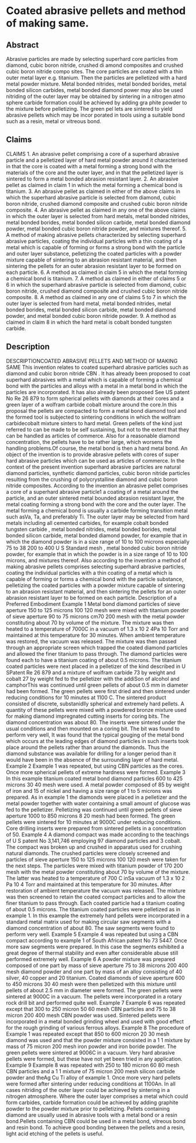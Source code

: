 # Coated abrasive pellets and method of making same.

## Abstract
Abrasive particles are made by selecting superhard core particles from diamond, cubic boron nitride, crushed di amond composites and crushed cubic boron nitride compo sites. The core particles are coated with a thin outer metal layer e.g. titanium. Then the particles are pelletized with a hard metal powder mixture. Metal bonded nitrides, metal bonded borides, metal bonded silicon carbides, metal bonded diamond power may also be used nitriding of the outer layer may be obtained by sintering in a nitrogen atmo sphere carbide formation could be achieved by adding gra phite powder to the mixture before pelletizing. The green pel lets are sintered to yield abrasive pellets which may be incor porated in tools using a suitable bond such as a resin, metal or vitreous bond.

## Claims
CLAIMS 1. An abrasive pellet comprising a core of a superhard abrasive particle and a pelletized layer of hard metal powder around it characterised in that the core is coated with a metal forming a strong bond with the materials of the core and the outer layer, and in that the pelletized layer is sintered to form a metal bonded abrasion resistant layer. 2. An abrasive pellet as claimed in claim 1 in which the metal forming a chemical bond is titanium. 3. An abrasive pellet as claimed in either of the above claims in which the superhard abrasive particle is selected from diamond, cubic boron nitride, crushed diamond composite and crushed cubic boron nitride composite. 4. An abrasive pellet as claimed in any one of the above claims in which the outer layer is selected from hard metals, metal bonded nitrides, metal bonded borides, metal bonded silicon carbide, metal bonded diamond powder, metal bonded cubic boron nitride powder, and mixtures thereof. 5. A method of making abrasive pellets characterized by selecting superhard abrasive particles, coating the individual particles with a thin coating of a metal which is capable of forming or forms a strong bond with the particle and outer layer substance, pelletizing the coated particles with a powder mixture capable of sintering to an abrasion resistant material, and then sintering the pellets for an outer abrasion resistant layer to be formed on each particle. 6. A method as claimed in claim 5 in which the metal forming a chemical bond is titanium. 7. A method as claimed in either of claims 5 or 6 in which the superhard abrasive particle is selected from diamond, cubic boron nitride, crushed diamond composite and crushed cubic boron nitride composite. 8. A method as claimed in any one of claims 5 to 7 in which the outer layer is selected from hard metal, metal bonded nitrides, metal bonded borides, metal bonded silicon carbide, metal bonded diamond powder, and metal bonded cubic boron nitride powder. 9. A method as claimed in claim 8 in which the hard metal is cobalt bonded tungsten carbide.

## Description
DESCRIPTIONCOATED ABRASIVE PELLETS AND METHOD OF MAKING SAME This invention relates to coated superhard abrasive particles such as diamond and cubic boron nitride CBN . It has already been proposed to coat superhard abrasives with a metal which is capable of forming a chemical bond with the particles and alloys with a metal in a metal bond in which the particles are incorporated. It has also already been proposed See US patent No Re 26 879 to form spherical pellets with diamonds at their cores and a green layer of a wolfram carbide cobalt mixture around the core.In this proposal the pellets are compacted to form a metal bond diamond tool and the formed tool is subjected to sintering conditions in which the wolfram carbidecobalt mixture sinters to hard metal. Green pellets of the kind just referred to can be made to be self sustaining, but not to the extent that they can be handled as articles of commerce. Also for a reasonable diamond concentration, the pellets have to be rather large, which worsens the handling problems.Of course, the metal bond is then a hard metal bond. An object of the invention is to provide abrasive pellets with cores of super hard abrasive particles which can be used as articles of commerce. In the context of the present invention superhard abrasive particles are natural diamond particles, synthetic diamond particles, cubic boron nitride particles resulting from the crushing of polycrystalline diamond and cubic boron nitride composites. According to the invention an abrasive pellet comprises a core of a superhard abrasive particle1 a coating of a metal around the particle, and an outer sintered metal bounded abrasion resistant layer, the metal coating forming a strong bond with the core and the outer layer. The metal forming a chemical bond is usually a carbide forming transition metal such asVa, Ta, and preferably Ti. The outer layer may be selected from hard metals including all cemented carbides, for example cobalt bonded tungsten carbide , metal bonded nitrides, metal bonded borides, metal bonded silicon carbide, metal bonded diamond powder, for example that in which the diamond powder is in a size range of 10 to 100 microns especially 75 to 38 200 to 400 U S Standard mesh , metal bonded cubic boron nitride powder, for example that in which the powder is in a size range of 10 to 100 microns, and mixtures thereof. Also according to the invention a method of making abrasive pellets comprises selecting superhard abrasive particles, coating the individual particles with a thin coating of a metal which is capable of forming or forms a chemical bond with the particle substance, pelletizing the coated particles with a powder mixture capable of sintering to an abrasion resistant material, and then sintering the pellets for an outer abrasion resistant layer to be formed on each particle. Description of a Preferred Embodiment Example 1 Metal bond diamond particles of sieve aperture 150 to 125 microns 100 120 mesh were mixed with titanium powder of sieve aperture 90 to 75 microns cm70 200 mesh with the metal powder constituting about 70 by volume of the mixture. The mixture was then heated to a temperature of 7000C in a vacuum of 1.3 x 10 2 4Pa 10 Torr and maintained at this temperature for 30 minutes. When ambient temperature was restored, the vacuum was released. The mixture was then passed through an appropriate screen which trapped the coated diamond particles and allowed the finer titanium to pass through. The diamond particles were found each to have a titanium coating of about 0.5 microns. The titanium coated particles were next placed in a pelletizer of the kind described in U SPatent Re 26 879 and a mixture of wolfram carbide 73 by weight and cobalt 27 by weight fed to the pelletizer with the addiSon of alcohol and camphorThis was continued until green pellets of about 0.5 mm in diameter had been formed. The green pellets were first dried and then sintered under reducing conditions for 10 minutes at 1100 C. The sintered product consisted of discrete, substanidlly spherical and extremely hard pellets. A quantity of these pellets were mixed with a powdered bronze mixture used for making diamond impregnated cutting inserts for coring bits. The diamond concentration was about 80. The inserts were sintered under the usual conditions and then mounted on a coring bit. The bit was found to perform very well, It was found that the typical gouging of the metal bond which occurs at the leading edges of diamond particles in such inserts took place around the pellets rather than around the diamonds. Thus the diamond substance was available for drilling for a longer period than it would have been in the absence of the surrounding layer of hard metal. Example 2 Example 1 was repeated, but using CBN particles as the cores. Once more spherical pellets of extreme hardness were formed. Example 3 In this example titanium coated metal bond diamond particles 600 to 425 microns 30 40 mesh were used. A metal powder composed of 85 by weight of iron and 15 of nickel and having a size range of 1 to 5 microns was prepared. As in example 1 the diamonds were placed in a pelletizer and the metal powder together with water containing a small amount of glucose was fed to the pelletizer. Pelletizing was continued until green pellets of sieve aperture 1000 to 850 microns 8 20 mesh had been formed. The green pellets were sintered for 10 minutes at 9000C under reducing conditions. Core drilling inserts were prepared from sintered pellets in a concentration of 50. Example 4 A diamond compact was made according to the teachings of U S patent No 3,141,746 employing 97 diamond particles and 3 cobalt. The compact was broken up and crushed in apparatus used for crushing natural diamonds. The crushed particles were closely screened and particles of sieve aperture 150 to 125 microns 100 120 mesh were taken for the next steps. The particles were mixed with titanium powder of 170 200 mesh with the metal powder constituting about 70 by volume of the mixture. The latter was heated to a temperature of 700 C inSa vacuum of 1.3 x 10 2 Pa 10 4 Torr and maintained at this temperature for 30 minutes. After restoration of ambient temperature the vacuum was released. The mixture was then screened to retain the coated compact particles and to allow the finer titanium to pass through. Each coated particle had a titanium coating of about 0.5 microns. The titanium coated particles were pelletized as in example 1. In this example the extremely hard pellets were incorporated in a standard metal matrix used for making circular saw segments with a diamond concentration of about 80. The saw segments were found to perform very well. Example 5 Example 4 was repeated but using a CBN compact according to example 1 of South African patent No 73 5447. Once more saw segments were prepared. In this case the segments exhibited a great degree of thermal stability and even after considerable abuse still performed extremely well. Example 6 A powder mixture was prepared composed of one part by mass of sieve aperture 75 to 38 microns 200 400 mesh diamond powder and one part by mass of an alloy consisting of 40 silver, 40 copper and 20 titanium. Coated diamonds of sieve aperture 600 to 450 microns 30 40 mesh were then pelletized with this mixture until pellets of about 2.5 mm in diameter were formed. The green pellets were sintered at 9000C in a vacuum. The pellets were incorporated in a rotary rock drill bit and performed quite well. Example 7 Example 6 was repeated except that 300 to 250 micron 50 60 mesh CBN particles and 75 to 38 micron 200 400 mesh CBN powder was used. Sintered pellets were incorporated in a metal bonded grinding wheel and used with good effect for the rough grinding of various ferrous alloys. Example 8 The procedure of Example 1 was repeated except that 850 to 600 micron 20 30 mesh diamond was used and that the powder mixture consisted in a 1 1 mixture by mass of 75 micron 200 mesh iron powder and iron boride powder. The green pellets were sintered at 9006C in a vacuum. Very hard abrasive pellets were formed, but these have not yet been tried in any application. Example 9 Example 8 was repeated with 250 to 180 micron 60 80 mesh CBN particles and a 1 1 mixture of 75 micron 200 mesh silicon carbide powder and theAg Cu Ti alloy of example 1. Once more very hard pellets were formed after sintering under reducing conditions at 1100An. In all cases nitriding of the outer layer could be achieved by sintering in a nitrogen atmosphere. Where the outer layer comprises a metal which could form carbides, carbide formation could be achieved by adding graphite powder to the powder mixture prior to pelletizing. Pellets containing diamond are usually used in abrasive tools with a metal bond or a resin bond.Pellets containing CBN could be used in a metal bond, vitreous bond and resin bond. To achieve good bonding between the pellets and a resin, light acid etching of the pellets is useful.